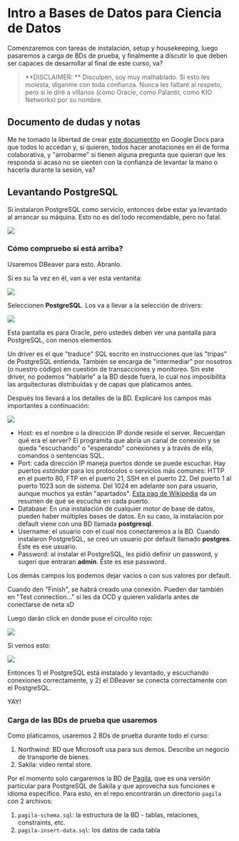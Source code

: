 # Intro a Bases de Datos para Ciencia de Datos
Comenzaremos con tareas de instalación, setup y housekeeping, luego pasaremos a carga de BDs de prueba, y finalmente a discutir lo que deben ser capaces de desarrollar al final de este curso, va?

> **DISCLAIMER: ** Disculpen, soy muy malhablado. Si esto les molesta, díganme con toda confianza. Nunca les faltaré al respeto, pero si le diré a villanos (como Oracle, como Palantir, como KIO Networks) por su nombre.

## Documento de dudas y notas

Me he tomado la libertad de crear [este documentito](https://docs.google.com/document/d/1dJmES9XzNGdmnjsh3NNArmbku7ChdwmIJc2AZiHKwOI/edit?usp=sharing) en Google Docs para que todos lo accedan y, si quieren, todos hacer anotaciones en él de forma colaborativa, y "arrobarme" si tienen alguna pregunta que quieran que les responda si acaso no se sienten con la confianza de levantar la mano o hacerla durante la sesión, va?

## Levantando PostgreSQL
Si instalaron PostgreSQL como servicio, entonces debe estar ya levantado al arrancar su máquina. Esto no es del todo recomendable, pero no fatal.

![](https://pbs.twimg.com/media/EU1JsBIUMAEyZrw.jpg)

### Cómo compruebo si está arriba?
Usaremos DBeaver para esto. Ábranlo.

Si es su 1a vez en él, van a ver esta ventanita:

![](https://imgur.com/o0LBDGQ.png)

Seleccionen **PostgreSQL**. Los va a llevar a la selección de drivers:

![](https://imgur.com/h9hyYvW.png)

Esta pantalla es para Oracle, pero ustedes deben ver una pantalla para PostgreSQL, con menos elementos.

Un driver es el que "traduce" SQL escrito en instrucciones que las "tripas" de PostgreSQL entienda. También se encarga de "intermediar" por nosotros (o nuestro código) en cuestión de transacciones y monitoreo. Sin este driver, no podemos "hablarle" a la BD desde fuera, lo cual nos imposibilita las arquitecturas distribuídas y de capas que platicamos antes.

Después los llevará a los detalles de la BD. Explicaré los campos más importantes a continuación:

![](https://imgur.com/qFiLIv6.png)

- Host: es el nombre o la dirección IP donde reside el server. Recuerdan qué era el server? El programita que abría un canal de conexión y se queda "escuchando" o "esperando" conexiones y a través de ella, comandos o sentencias SQL.
- Port: cada dirección IP maneja puertos donde se puede escuchar. Hay puertos _estándar_ para los protocolos o servicios más comunes: HTTP en el puerto 80, FTP en el puerto 21, SSH en el puerto 22. Del puerto 1 al puerto 1023 son de sistema. Del 1024 en adelante son para usuario, aunque muchos ya están "apartados". [Esta pag de Wikipedia](https://en.wikipedia.org/wiki/List_of_TCP_and_UDP_port_numbers) da un resumen de qué se escucha en cada puerto.
- Database: En una instalación de cualquier motor de base de datos, pueden haber múltiples bases de datos. En su caso, la instalación por default viene con una BD llamada **postgresql**.
- Username: el usuario con el cual nos conectaremos a la BD. Cuando instalaron PostgreSQL, se creó un usuario por default llamado **postgres**. Éste es ese usuario.
- Password: al instalar el PostgreSQL, les pidió definir un password, y sugerí que entraran **admin**. Éste es ese password.

Los demás campos los podemos dejar vacíos o con sus valores por default.

Cuando den "Finish", se habrá creado una conexión. Pueden dar también en "Test connection..." si les da OCD y quieren validarla antes de conectarse de neta xD

Luego darán click en donde puse el circulito rojo:

![](https://imgur.com/JCqhs3v.png)

Si vemos esto:

![](https://imgur.com/OWovUrP.png)

Entonces 1) el PostgreSQL está instalado y levantado, y escuchando conexiones correctamente, y 2) el DBeaver se conecta correctamente con el PostgreSQL.

YAY!

### Carga de las BDs de prueba que usaremos

Como platicamos, usaremos 2 BDs de prueba durante todo el curso:

1. Northwind: BD que Microsoft usa para sus demos. Describe un negocio de transporte de bienes.
2. Sakila: video rental store.

Por el momento solo cargaremos la BD de [Pagila](https://github.com/devrimgunduz/pagila), que es una versión particular para PostgreSQL de Sakila y que aprovecha sus funciones e idioma específico. Para esto, en el repo encontrarán un directorio `pagila` con 2 archivos:

1. `pagila-schema.sql`: la estructura de la BD - tablas, relaciones, constraints, etc.
2. `pagila-insert-data.sql`: los datos de cada tabla







